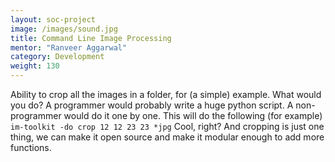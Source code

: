 ```yaml
---
layout: soc-project
image: /images/sound.jpg
title: Command Line Image Processing
mentor: "Ranveer Aggarwal"
category: Development
weight: 130
---
```


Ability to crop all the images in a folder, for (a simple) example. What would you do? A programmer would probably write a huge python script. A non-programmer would do it one by one. This will do the following (for example)  `im-toolkit -do crop 12 12 23 23 *jpg` Cool, right? And cropping is just one thing, we can make it open source and make it modular enough to add more functions.